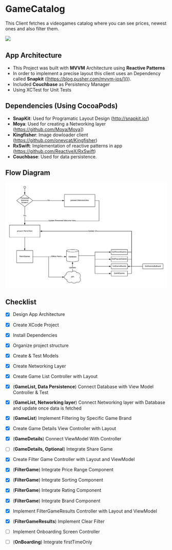 #  GameCatalog
 

This Client fetches a videogames catalog where you can see prices, newest ones and also filter them.

![](record.gif)

## App Architecture

- This Project was built with **MVVM** Architecture using **Reactive Patterns**
- In order to implement a precise layout this client uses an Dependency called **Snapkit** ([https://blog.pusher.com/mvvm-ios/]()).
- Included **Couchbase** as Persistency Manager
- Using XCTest for Unit Tests

## Dependencies (Using CocoaPods)
- **SnapKit**: Used for Programatic Layout Design (http://snapkit.io/)
- **Moya**: Used for creating a Networking layer (https://github.com/Moya/Moya])
- **Kingfisher**: Image dowloader client (https://github.com/onevcat/Kingfisher)
- **RxSwift**: Implementation of reactive patterns in app (https://github.com/ReactiveX/RxSwift)
- **Couchbase**: Used for data persistence.

## Flow Diagram

![](fetchGamesDiagram.png)

## Checklist

- [x] Design App Architecture
- [x] Create XCode Project
- [x] Install Dependencies
- [x] Organize project structure
- [x] Create & Test Models
- [x] Create Networking Layer
- [x] Create Game List Controller with Layout
- [x] (**GameList, Data Persistence**) Connect Database with View Model Controller & Test
- [x] (**GameList, Networking layer**) Connect Networking layer with Database and update once data is fetched
- [x] (**GameList**) Implement Filtering by Specific Game Brand
- [x] Create Game Details View Controller with Layout
- [x] (**GameDetails**) Connect ViewModel With Controller
- [ ] (**GameDetails, Optional**) Integrate Share Game
- [x] Create Filter Game Controller with Layout and ViewModel
- [x] (**FilterGame**) Integrate Price Range Component
- [x] (**FilterGame**) Integrate Sorting Component
- [x] (**FilterGame**) Integrate Rating Component
- [x] (**FilterGame**) Integrate Brand Component
- [x] Implement FilterGameResults Controller with Layout and ViewModel
- [x] (**FilterGameResults**) Implement Clear Filter 
- [ ] Implement Onboarding Screen Controller
- [ ] (**OnBoarding**) Integrate firstTimeOnly

